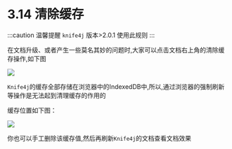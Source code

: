# 3.14 清除缓存


:::caution 温馨提醒
`knife4j` 版本>2.0.1 使用此规则
:::


在文档升级、或者产生一些莫名其妙的问题时,大家可以点击文档右上角的清除缓存操作,如下图

![](/knife4j/images/knife4j/plus/clearCache.png)

`Knife4j`的缓存全部存储在浏览器中的IndexedDB中,所以,通过浏览器的强制刷新等操作是无法起到清理缓存的作用的

缓存位置如下图：

![](/knife4j/images/knife4j/plus/cacheLocation.png)

你也可以手工删除该缓存值,然后再刷新`Knife4j`的文档查看文档效果
 
 

